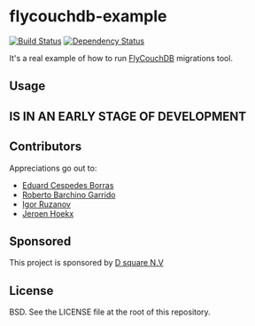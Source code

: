 # flycouchdb-example

[![Build Status](https://travis-ci.org/haduart/flycouchdb-example.svg)](https://travis-ci.org/haduart/flycouchdb-example) [![Dependency Status](https://www.versioneye.com/user/projects/54dafe24c1bbbd5f82000379/badge.svg?style=flat)](https://www.versioneye.com/user/projects/54dafe24c1bbbd5f82000379)

It's a real example of how to run [FlyCouchDB](https://github.com/haduart/flycouchdb) migrations tool.

## Usage

## IS IN AN EARLY STAGE OF DEVELOPMENT

## Contributors

Appreciations go out to:

* [Eduard Cespedes Borras](https://github.com/haduart)
* [Roberto Barchino Garrido](https://github.com/fisoide)
* [Igor Ruzanov](https://github.com/r00z)
* [Jeroen Hoekx](https://github.com/jhoekx)


## Sponsored

This project is sponsored by [D square N.V](http://dsquare.be)

## License

BSD.  See the LICENSE file at the root of this repository.